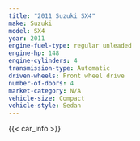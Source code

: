 ```yaml
---
title: "2011 Suzuki SX4"
make: Suzuki
model: SX4
year: 2011
engine-fuel-type: regular unleaded
engine-hp: 148
engine-cylinders: 4
transmission-type: Automatic
driven-wheels: Front wheel drive
number-of-doors: 4
market-category: N/A
vehicle-size: Compact
vehicle-style: Sedan
---
```


{{< car_info >}}
